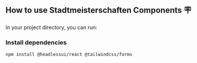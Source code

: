 ## How to use Stadtmeisterschaften Components 🪧

In your project directory, you can run:

### Install dependencies

```bash
npm install @headlessui/react @tailwindcss/forms
```
